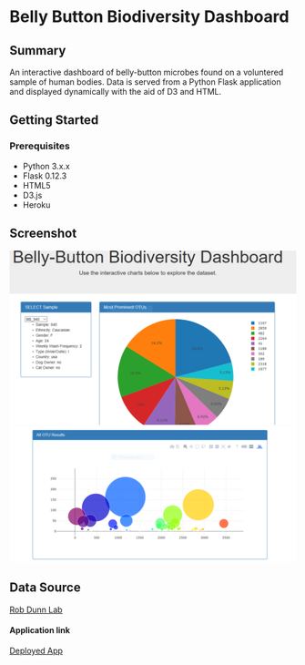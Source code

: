 # Belly Button Biodiversity Dashboard


## Summary
An interactive dashboard of belly-button microbes found on a voluntered sample of human bodies. Data is served from a Python Flask application and displayed dynamically with the aid of D3 and HTML.

## Getting Started

### Prerequisites
* Python 3.x.x 
* Flask 0.12.3
* HTML5
* D3.js
* Heroku



## Screenshot
![](pic1.png)
![](pic2.png)

## Data Source
[Rob Dunn Lab](http://robdunnlab.com/projects/belly-button-biodiversity/ "Rob Dunn Lab")

#### Application link
[Deployed App](https://belly-button-bio-api.herokuapp.com/ "Belly Button Biodiversity Dashboard")

